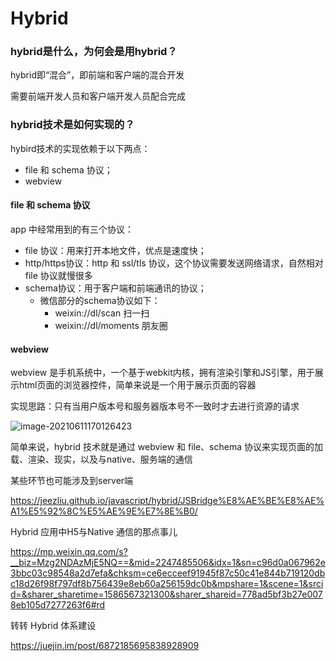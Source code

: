 # Hybrid



### hybrid是什么，为何会是用hybrid？

hybrid即“混合”，即前端和客户端的混合开发

需要前端开发人员和客户端开发人员配合完成



### hybrid技术是如何实现的？

hybird技术的实现依赖于以下两点：

- file 和 schema 协议；
- webview



#### file 和 schema 协议

app 中经常用到的有三个协议：

- file 协议：用来打开本地文件，优点是速度快；
- http/https协议：http 和 ssl/tls 协议，这个协议需要发送网络请求，自然相对 file 协议就慢很多
- schema协议：用于客户端和前端通讯的协议；
  - 微信部分的schema协议如下：
    - weixin://dl/scan 扫一扫
    - weixin://dl/moments 朋友圈

#### webview

webview 是手机系统中，一个基于webkit内核，拥有渲染引擎和JS引擎，用于展示html页面的浏览器控件，简单来说是一个用于展示页面的容器





实现思路：只有当用户版本号和服务器版本号不一致时才去进行资源的请求

![image-20210611170126423](https://i.loli.net/2021/06/11/vpDFm1TSeMWA2Ji.png)



简单来说，hybrid 技术就是通过 webview 和 file、schema 协议来实现页面的加载、渲染、现实，以及与native、服务端的通信





某些环节也可能涉及到server端

https://jeezliu.github.io/javascript/hybrid/JSBridge%E8%AE%BE%E8%AE%A1%E5%92%8C%E5%AE%9E%E7%8E%B0/





Hybrid 应用中H5与Native 通信的那点事儿

https://mp.weixin.qq.com/s?__biz=Mzg2NDAzMjE5NQ==&mid=2247485506&idx=1&sn=c96d0a067962e3bbc03c98548a2d7efa&chksm=ce6ecceef91945f87c50c41e844b719120dbc18d26f98f797df8b756439e8eb60a256159dc0b&mpshare=1&scene=1&srcid=&sharer_sharetime=1586567321300&sharer_shareid=778ad5bf3b27e0078eb105d7277263f6#rd



转转 Hybrid 体系建设

https://juejin.im/post/6872185695838928909






